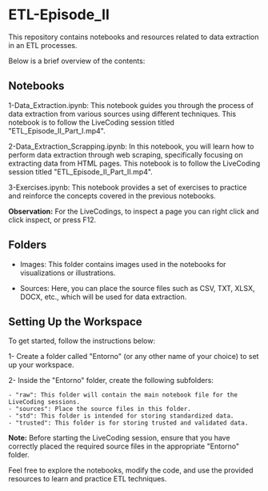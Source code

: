 # ETL-Episode_II

This repository contains notebooks and resources related to data extraction in an ETL processes. 

Below is a brief overview of the contents:


## Notebooks

1-Data_Extraction.ipynb: This notebook guides you through the process of data extraction from various sources using different techniques. This notebook is to follow the LiveCoding session titled "ETL_Episode_II_Part_I.mp4".

2-Data_Extraction_Scrapping.ipynb: In this notebook, you will learn how to perform data extraction through web scraping, specifically focusing on extracting data from HTML pages. This notebook is to follow the LiveCoding session titled "ETL_Episode_II_Part_II.mp4".

3-Exercises.ipynb: This notebook provides a set of exercises to practice and reinforce the concepts covered in the previous notebooks.

**Observation:** For the LiveCodings, to inspect a page you can right click and click inspect, or press F12.


## Folders

- Images: This folder contains images used in the notebooks for visualizations or illustrations.

- Sources: Here, you can place the source files such as CSV, TXT, XLSX, DOCX, etc., which will be used for data extraction.


## Setting Up the Workspace

To get started, follow the instructions below:

1- Create a folder called "Entorno" (or any other name of your choice) to set up your workspace.

2- Inside the "Entorno" folder, create the following subfolders:

    - "raw": This folder will contain the main notebook file for the LiveCoding sessions.
    - "sources": Place the source files in this folder.
    - "std": This folder is intended for storing standardized data.
    - "trusted": This folder is for storing trusted and validated data.

**Note:** Before starting the LiveCoding session, ensure that you have correctly placed the required source files in the appropriate "Entorno" folder.


Feel free to explore the notebooks, modify the code, and use the provided resources to learn and practice ETL techniques.

